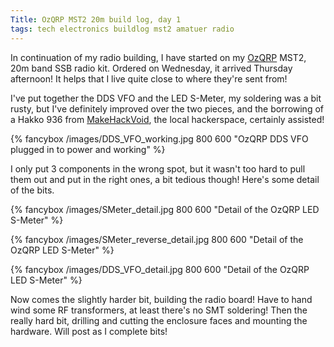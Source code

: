 ```yaml
---
Title: OzQRP MST2 20m build log, day 1
tags: tech electronics buildlog mst2 amatuer radio
---
```


In continuation of my radio building, I have started on my [OzQRP](http://ozqrp.com) MST2, 20m band SSB radio kit. Ordered on Wednesday, it arrived Thursday afternoon! It helps that I live quite close to where they're sent from!

I've put together the DDS VFO and the LED S-Meter, my soldering was a bit rusty, but I've definitely improved over the two pieces, and the borrowing of a Hakko 936 from [MakeHackVoid](http://www.makehackvoid.com), the local hackerspace, certainly assisted!

{% fancybox /images/DDS_VFO_working.jpg 800 600 "OzQRP DDS VFO plugged in to power and working" %}

I only put 3 components in the wrong spot, but it wasn't too hard to pull them out and put in the right ones, a bit tedious though!  Here's some detail of the bits.

{% fancybox /images/SMeter_detail.jpg 800 600 "Detail of the OzQRP LED S-Meter" %}

{% fancybox /images/SMeter_reverse_detail.jpg 800 600 "Detail of the OzQRP LED S-Meter" %}

{% fancybox /images/DDS_VFO_detail.jpg 800 600 "Detail of the OzQRP LED S-Meter" %}

Now comes the slightly harder bit, building the radio board! Have to hand wind some RF transformers, at least there's no SMT soldering! Then the really hard bit, drilling and cutting the enclosure faces and mounting the hardware.  Will post as I complete bits!
